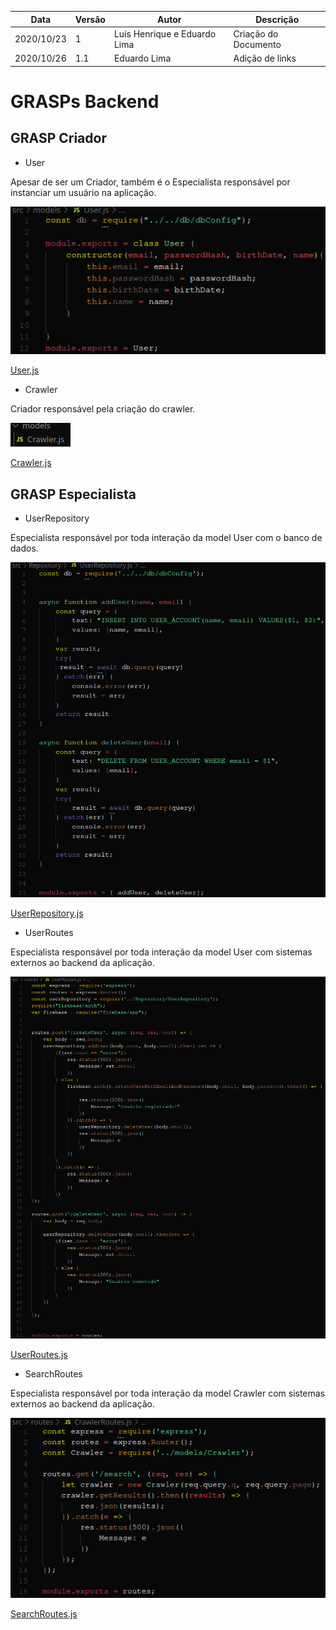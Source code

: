 | Data |Versão| Autor | Descrição |
| ---- | ---- | ----- | --------- |
| 2020/10/23 | 1 | Luís Henrique e Eduardo Lima | Criação do Documento |
| 2020/10/26 | 1.1 | Eduardo Lima | Adição de links |


# GRASPs Backend

## GRASP Criador

* User

Apesar de ser um Criador, também é o Especialista responsável por instanciar um usuário na aplicação.

![](../assets/05-padroes-de-projeto/GRASPs-back/criador-user.png)

[User.js](https://github.com/UnBArqDsw/2020.1_G3_RecipeBuk_Backend/blob/dev/src/models/User.js)

* Crawler

Criador responsável pela criação do crawler.

![](../assets/05-padroes-de-projeto/GRASPs-back/crawler-criador.png)

[Crawler.js](https://github.com/UnBArqDsw/2020.1_G3_RecipeBuk_Backend/blob/dev/src/models/Crawler.js)

## GRASP Especialista

* UserRepository

Especialista responsável por toda interação da model User com o banco de dados.

![](../assets/05-padroes-de-projeto/GRASPs-back/user-repository-especialista.png)

[UserRepository.js](https://github.com/UnBArqDsw/2020.1_G3_RecipeBuk_Backend/blob/dev/src/Repository/UserRepository.js)

* UserRoutes

Especialista responsável por toda interação da model User com sistemas externos ao backend da aplicação.

![](../assets/05-padroes-de-projeto/GRASPs-back/user-routes-especialista.png)

[UserRoutes.js](https://github.com/UnBArqDsw/2020.1_G3_RecipeBuk_Backend/blob/dev/src/routes/UserRoutes.js)

* SearchRoutes

Especialista responsável por toda interação da model Crawler com sistemas externos ao backend da aplicação.

![](../assets/05-padroes-de-projeto/GRASPs-back/crawler-routes.png)

[SearchRoutes.js](https://github.com/UnBArqDsw/2020.1_G3_RecipeBuk_Backend/blob/dev/src/routes/SearchRoutes.js)

